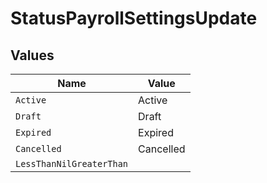 # StatusPayrollSettingsUpdate


## Values

| Name                     | Value                    |
| ------------------------ | ------------------------ |
| `Active`                 | Active                   |
| `Draft`                  | Draft                    |
| `Expired`                | Expired                  |
| `Cancelled`              | Cancelled                |
| `LessThanNilGreaterThan` | <nil>                    |